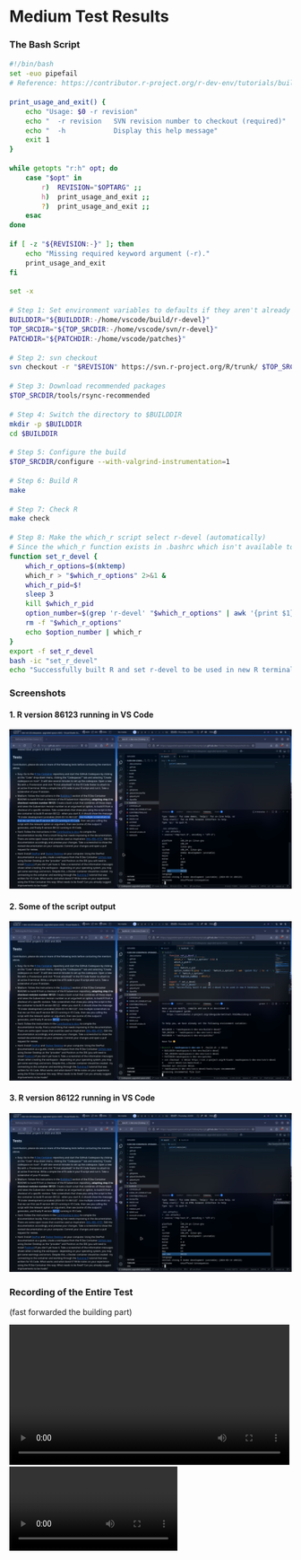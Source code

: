 # Medium Test Results

### The Bash Script

```bash
#!/bin/bash
set -euo pipefail
# Reference: https://contributor.r-project.org/r-dev-env/tutorials/building_r/

print_usage_and_exit() {
    echo "Usage: $0 -r revision"
    echo "  -r revision   SVN revision number to checkout (required)"
    echo "  -h            Display this help message"
    exit 1
}

while getopts "r:h" opt; do
    case "$opt" in
        r)  REVISION="$OPTARG" ;;
        h)  print_usage_and_exit ;;
        ?)  print_usage_and_exit ;;
    esac
done

if [ -z "${REVISION:-}" ]; then
    echo "Missing required keyword argument (-r)."
    print_usage_and_exit
fi

set -x

# Step 1: Set environment variables to defaults if they aren't already set for whichever reason
BUILDDIR="${BUILDDIR:-/home/vscode/build/r-devel}"
TOP_SRCDIR="${TOP_SRCDIR:-/home/vscode/svn/r-devel}"
PATCHDIR="${PATCHDIR:-/home/vscode/patches}"

# Step 2: svn checkout
svn checkout -r "$REVISION" https://svn.r-project.org/R/trunk/ $TOP_SRCDIR

# Step 3: Download recommended packages
$TOP_SRCDIR/tools/rsync-recommended

# Step 4: Switch the directory to $BUILDDIR
mkdir -p $BUILDDIR
cd $BUILDDIR

# Step 5: Configure the build
$TOP_SRCDIR/configure --with-valgrind-instrumentation=1

# Step 6: Build R
make

# Step 7: Check R
make check

# Step 8: Make the which_r script select r-devel (automatically)
# Since the which_r function exists in .bashrc which isn't available to scripts by default, I resort to the below workaround:
function set_r_devel {
    which_r_options=$(mktemp)
    which_r > "$which_r_options" 2>&1 &
    which_r_pid=$!
    sleep 3
    kill $which_r_pid
    option_number=$(grep 'r-devel' "$which_r_options" | awk '{print $1}' | tr -d '.')
    rm -f "$which_r_options"
    echo $option_number | which_r
}
export -f set_r_devel
bash -ic "set_r_devel"
echo "Successfully built R and set r-devel to be used in new R terminals. Exiting."

```

### Screenshots

#### 1. R version 86123 running in VS Code

![image](screenshots/1.png)


#### 2. Some of the script output

![image](screenshots/2.png)



#### 3. R version 86122 running in VS Code

![image](screenshots/3.png)


### Recording of the Entire Test

(fast forwarded the building part)

<video src="./screenshots/0.mp4" controls width=500></video>
![Screen Recording](screenshots/0.mp4)
